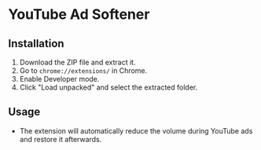 # YouTube Ad Softener

## Installation
1. Download the ZIP file and extract it.
2. Go to `chrome://extensions/` in Chrome.
3. Enable Developer mode.
4. Click "Load unpacked" and select the extracted folder.

## Usage
- The extension will automatically reduce the volume during YouTube ads and restore it afterwards.
